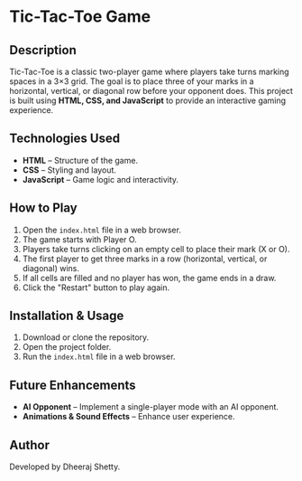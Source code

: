 # Tic-Tac-Toe Game

## Description
Tic-Tac-Toe is a classic two-player game where players take turns marking spaces in a 3×3 grid. The goal is to place three of your marks in a horizontal, vertical, or diagonal row before your opponent does. This project is built using **HTML, CSS, and JavaScript** to provide an interactive gaming experience.

## Technologies Used
- **HTML** – Structure of the game.
- **CSS** – Styling and layout.
- **JavaScript** – Game logic and interactivity.

## How to Play
1. Open the `index.html` file in a web browser.
2. The game starts with Player O.
3. Players take turns clicking on an empty cell to place their mark (X or O).
4. The first player to get three marks in a row (horizontal, vertical, or diagonal) wins.
5. If all cells are filled and no player has won, the game ends in a draw.
6. Click the "Restart" button to play again.

## Installation & Usage
1. Download or clone the repository.
2. Open the project folder.
3. Run the `index.html` file in a web browser.

## Future Enhancements
- **AI Opponent** – Implement a single-player mode with an AI opponent.
- **Animations & Sound Effects** – Enhance user experience.


## Author
Developed by Dheeraj Shetty.

